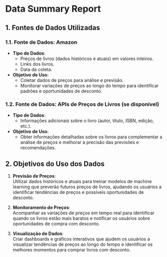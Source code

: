 # Data Summary Report

## 1. Fontes de Dados Utilizadas

### 1.1. Fonte de Dados: Amazon
- **Tipo de Dados**:
  - Preços de livros (dados históricos e atuais) em valores inteiros.
  - Links dos livros.
  - Data da coleta.
- **Objetivo de Uso**:
  - Coletar dados de preços para análise e previsão.
  - Monitorar variações de preços ao longo do tempo para identificar padrões e oportunidades de desconto.

### 1.2. Fonte de Dados: APIs de Preços de Livros (se disponível)
- **Tipo de Dados**:
  - Informações adicionais sobre o livro (autor, título, ISBN, edição, etc.).
- **Objetivo de Uso**:
  - Obter informações detalhadas sobre os livros para complementar a análise de preços e melhorar a precisão das previsões e recomendações.

## 2. Objetivos do Uso dos Dados

1. **Previsão de Preços**:  
   Utilizar dados históricos e atuais para treinar modelos de machine learning que preverão futuros preços de livros, ajudando os usuários a identificar tendências de preços e possíveis oportunidades de desconto.

2. **Monitoramento de Preços**:  
   Acompanhar as variações de preços em tempo real para identificar quando os livros estão mais baratos e notificar os usuários sobre oportunidades de compra com desconto.

3. **Visualização de Dados**:  
   Criar dashboards e gráficos interativos que ajudem os usuários a visualizar tendências de preços ao longo do tempo e identificar os melhores momentos para comprar livros com desconto.
